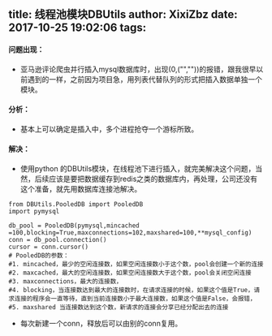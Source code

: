 title: 线程池模块DBUtils
author: XixiZbz
date: 2017-10-25 19:02:06
tags:
---
#### 问题出现：

- 亚马逊评论爬虫并行插入mysql数据库时，出现(0,("",""))的报错，跟我很早以前遇到的一样，之前因为项目急，用列表代替队列的形式把插入数据单独一个模块。

#### 分析：

- 基本上可以确定是插入中，多个进程抢夺一个游标所致。

#### 解决：

- 使用python 的DBUtils模块，在线程池下进行插入，就完美解决这个问题，当然，后续应该是要把数据缓存到redis之类的数据库内，再处理，公司还没有这个准备，就先用数据库连接池解决。
<!--more-->

```
from DBUtils.PooledDB import PooledDB
import pymysql

db_pool = PooledDB(pymysql,mincached =100,blocking=True,maxconnections=102,maxshared=100,**mysql_config)
conn = db_pool.connection()
cursor = conn.cursor()
# PooledDB的参数：
#1. mincached，最少的空闲连接数，如果空闲连接数小于这个数，pool会创建一个新的连接
#2. maxcached，最大的空闲连接数，如果空闲连接数大于这个数，pool会关闭空闲连接
#3. maxconnections，最大的连接数，
#4. blocking，当连接数达到最大的连接数时，在请求连接的时候，如果这个值是True，请求连接的程序会一直等待，直到当前连接数小于最大连接数，如果这个值是False，会报错，
#5. maxshared 当连接数达到这个数，新请求的连接会分享已经分配出去的连接
```

- 每次新建一个conn，释放后可以由别的conn复用。